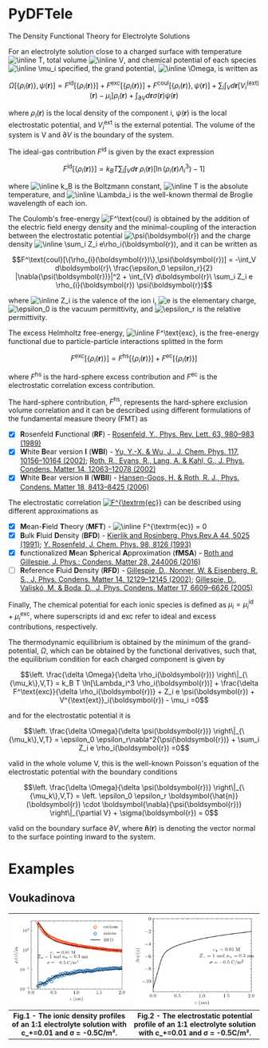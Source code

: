 # PyDFTele
The Density Functional Theory for Electrolyte Solutions

For an electrolyte solution close to a charged surface with temperature <img src="https://latex.codecogs.com/svg.image?\inline&space;T" title="\inline T" />, total volume <img src="https://latex.codecogs.com/svg.image?\inline&space;V" title="\inline V" />, and chemical potential of each species <img src="https://latex.codecogs.com/svg.image?\inline&space;\mu_i" title="\inline \mu_i" /> specified, the grand potential, <img src="https://latex.codecogs.com/svg.image?\inline&space;\Omega" title="\inline \Omega" />, is written as

$$\Omega[\{\rho_i(\boldsymbol{r})\},\psi(\boldsymbol{r})] = F^\text{id}[\{\rho_i(\boldsymbol{r})\}] + F^\text{exc}[\{\rho_i(\boldsymbol{r})\}]+ F^\text{coul}[\{\rho_i(\boldsymbol{r})\},\psi(\boldsymbol{r})]+ \sum_i \int_{V} d \boldsymbol{r} [V_i^{(\text{ext})}(\boldsymbol{r})-\mu_i] \rho_i(\boldsymbol{r})+ \int_{\partial V}d \boldsymbol{r} \sigma(\boldsymbol{r}) \psi(\boldsymbol{r})$$

where $\rho_i(\boldsymbol{r})$ is the local density of the component i, $\psi(\boldsymbol{r})$ is the local electrostatic potential, and $V^\text{ext}_{i}$ is the external potential. The volume of the system is V and $\partial V$ is the boundary of the system. 

The ideal-gas contribution $F^\text{id}$ is given by the exact expression

$$F^\text{id}[\{\rho_i (\boldsymbol{r})\}] = k_B T\sum_i \int_{V} d\boldsymbol{r}\ \rho_i(\boldsymbol{r})[\ln(\rho_i (\boldsymbol{r})\Lambda_i^3)-1]$$

where <img src="https://latex.codecogs.com/svg.image?\inline&space;k_B" title="\inline k_B" /> is the Boltzmann constant, <img src="https://latex.codecogs.com/svg.image?\inline&space;T" title="\inline T" /> is the absolute temperature, and <img src="https://latex.codecogs.com/svg.image?\inline&space;\Lambda_i" title="\inline \Lambda_i" /> is the well-known thermal de Broglie wavelength of each ion.

The Coulomb's free-energy <img src="https://latex.codecogs.com/svg.image?F^\text{coul}" title="F^\text{coul}" /> is obtained by the addition of the electric field energy density and the minimal-coupling of the interaction between the electrostatic potential <img src="https://latex.codecogs.com/svg.image?\psi(\boldsymbol{r})" title="\psi(\boldsymbol{r})" /> and the charge density <img src="https://latex.codecogs.com/svg.image?\inline&space;\sum_i&space;Z_i&space;e\rho_i(\boldsymbol{r})" title="\inline \sum_i Z_i e\rho_i(\boldsymbol{r})" />, and it can be written as 

$$F^\text{coul}[\{\rho_{i}(\boldsymbol{r})\},\psi(\boldsymbol{r})] = -\int_V d\boldsymbol{r}\ \frac{\epsilon_0 \epsilon_r}{2} |\nabla{\psi(\boldsymbol{r})}|^2 + \int_{V} d\boldsymbol{r}\ \sum_i Z_i e \rho_{i}(\boldsymbol{r}) \psi(\boldsymbol{r})$$

where <img src="https://latex.codecogs.com/svg.image?\inline&space;Z_i" title="\inline Z_i" /> is the valence of the ion i, <img src="https://latex.codecogs.com/svg.image?e" title="e" /> is the elementary charge, <img src="https://latex.codecogs.com/svg.image?\epsilon_0" title="\epsilon_0" /> is the vacuum permittivity, and <img src="https://latex.codecogs.com/svg.image?\epsilon_r" title="\epsilon_r" /> is the relative permittivity.

The excess Helmholtz free-energy, <img src="https://latex.codecogs.com/svg.image?\inline&space;F^\text{exc}" title="\inline F^\text{exc}" />, is the free-energy functional due to particle-particle interactions splitted in the form

$$F^\text{exc}[\{\rho_i(\boldsymbol{r})\}] = F^\text{hs}[\{\rho_i(\boldsymbol{r})\}] + F^\text{ec}[\{\rho_i(\boldsymbol{r})\}]$$

where $F^{\textrm{hs}}$ is the hard-sphere excess contribution and $F^{\textrm{ec}}$ is the electrostatic correlation excess contribution. 

The hard-sphere contribution, $F^{\textrm{hs}}$, represents the hard-sphere exclusion volume correlation and it can be described using different formulations of the fundamental measure theory (FMT) as

- [x] **R**osenfeld **F**unctional (**RF**) - [Rosenfeld, Y., Phys. Rev. Lett. 63, 980–983 (1989)](https://link.aps.org/doi/10.1103/PhysRevLett.63.980)
- [x] **W**hite **B**ear version **I** (**WBI**) - [Yu, Y.-X. & Wu, J., J. Chem. Phys. 117, 10156–10164 (2002)](http://aip.scitation.org/doi/10.1063/1.1520530); [Roth, R., Evans, R., Lang, A. & Kahl, G., J. Phys. Condens. Matter 14, 12063–12078 (2002)](https://iopscience.iop.org/article/10.1088/0953-8984/14/46/313)
- [x] **W**hite **B**ear version **II** (**WBII**) - [Hansen-Goos, H. & Roth, R. J., Phys. Condens. Matter 18, 8413–8425 (2006)](https://iopscience.iop.org/article/10.1088/0953-8984/18/37/002)

The electrostatic correlation <a href="https://latex.codecogs.com/gif.latex?F%5E%5Ctext%7Bec%7D" target="_blank"><img src="https://latex.codecogs.com/gif.latex?F%5E%5Ctext%7Bec%7D" title="F^{\textrm{ec}}" /></a> can be described using different approximations as
- [x] **M**ean-**F**ield **T**heory (**MFT**) - <img src="https://latex.codecogs.com/svg.image?\inline&space;F^{\textrm{ec}}&space;=&space;0" title="\inline F^{\textrm{ec}} = 0" />
- [x] **B**ulk **F**luid **D**ensity (**BFD**) - [Kierlik and Rosinberg, Phys.Rev.A 44, 5025 (1991)](https://doi.org/10.1103/PhysRevA.44.5025); [Y. Rosenfeld, J. Chem. Phys. 98, 8126 (1993)](https://doi.org/10.1063/1.464569)
- [x] **f**unctionalized **M**ean **S**pherical **A**pproximation (**fMSA**) - [Roth and Gillespie, J. Phys.: Condens. Matter 28, 244006 (2016)](https://doi.org/10.1088/0953-8984/28/24/244006)
- [ ] **R**eference **F**luid **D**ensity (**RFD**) - [Gillespie, D., Nonner, W. & Eisenberg, R. S., J. Phys. Condens. Matter 14, 12129–12145 (2002)](https://iopscience.iop.org/article/10.1088/0953-8984/14/46/317); [Gillespie, D., Valiskó, M. & Boda, D., J. Phys. Condens. Matter 17, 6609–6626 (2005)](https://iopscience.iop.org/article/10.1088/0953-8984/17/42/002)

Finally, The chemical potential for each ionic species is defined as $\mu_i = \mu_i^\text{id} + \mu_i^\text{exc}$, where superscripts id and exc refer to ideal and excess contributions, respectively.

The thermodynamic equilibrium is obtained by the minimum of the grand-potential, $\Omega$, which can be obtained by the functional derivatives, such that, the equilibrium condition for each charged component is given by 

$$\left. \frac{\delta \Omega}{\delta \rho_i(\boldsymbol{r})} \right\|_{\{\mu_k\},V,T} = k_B T \ln[\Lambda_i^3 \rho_i(\boldsymbol{r})] + \frac{\delta F^\text{exc}}{\delta \rho_i(\boldsymbol{r})} + Z_i e \psi(\boldsymbol{r}) + V^{\text{ext}}_i(\boldsymbol{r}) - \mu_i =0$$

and for the electrostatic potential it is 

$$\left. \frac{\delta \Omega}{\delta \psi(\boldsymbol{r})} \right\|_{\{\mu_k\},V,T} = \epsilon_0 \epsilon_r\nabla^2{\psi(\boldsymbol{r})} + \sum_i Z_i e \rho_i(\boldsymbol{r}) =0$$

valid in the whole volume V, this is the well-known Poisson's equation of the electrostatic potential with the boundary conditions

$$\left. \frac{\delta \Omega}{\delta \psi(\boldsymbol{r})} \right\|_{\{\mu_k\},V,T} = \left. \epsilon_0 \epsilon_r \boldsymbol{\hat{n}}(\boldsymbol{r}) \cdot \boldsymbol{\nabla}{\psi(\boldsymbol{r})} \right\|_{\partial V} + \sigma(\boldsymbol{r}) = 0$$

valid on the boundary surface $\partial V$, where $\boldsymbol{\hat{n}}(\boldsymbol{r})$ is denoting the vector normal to the surface pointing inward to the system.

# Examples

## Voukadinova
|![Figure1](https://github.com/elvissoares/PyDFTele/blob/main/examples/ionprofile-electrolyte-Voukadinova2018-Fig5-Z%2B%3D1-rho%2B%3D0.01M.png)|![Figure2](https://github.com/elvissoares/PyDFTele/blob/main/examples/potential-electrolyte-Voukadinova2018-Fig5-Z%2B%3D1-rho%2B%3D0.01M.png)|
|:--:|:--:|
| <b>Fig.1 - The ionic density profiles of an 1:1 electrolyte solution with c_+=0.01 and σ = -0.5C/m². </b>| <b>Fig.2 - The electrostatic potential profile of an 1:1 electrolyte solution with c_+=0.01 and σ = -0.5C/m². </b>|
